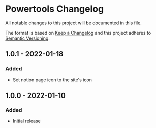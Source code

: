 # Powertools Changelog

All notable changes to this project will be documented in this file.

The format is based on [Keep a Changelog](http://keepachangelog.com/) and this project adheres to [Semantic Versioning](http://semver.org/).

## 1.0.1 - 2022-01-18
### Added
- Set notion page icon to the site's icon


## 1.0.0 - 2022-01-10
### Added
- Initial release
